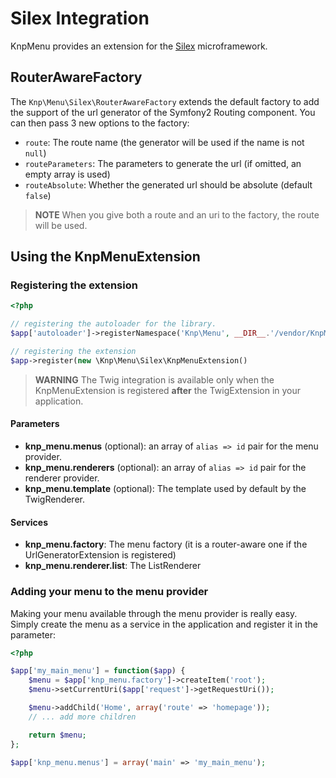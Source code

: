 Silex Integration
=================

KnpMenu provides an extension for the [Silex](http://silex-project.org/)
microframework.

RouterAwareFactory
------------------

The `Knp\Menu\Silex\RouterAwareFactory` extends the default factory to add
the support of the url generator of the Symfony2 Routing component. You can
then pass 3 new options to the factory:

* `route`: The route name (the generator will be used if the name is not `null`)
* `routeParameters`: The parameters to generate the url (if omitted, an empty array is used)
* `routeAbsolute`: Whether the generated url should be absolute (default `false`)

>**NOTE**
>When you give both a route and an uri to the factory, the route will be used.

Using the KnpMenuExtension
--------------------------

### Registering the extension

```php
<?php

// registering the autoloader for the library.
$app['autoloader']->registerNamespace('Knp\Menu', __DIR__.'/vendor/KnpMenu/src');

// registering the extension
$app->register(new \Knp\Menu\Silex\KnpMenuExtension()
```

>**WARNING**
>The Twig integration is available only when the KnpMenuExtension is registered
>**after** the TwigExtension in your application.

#### Parameters

* **knp_menu.menus** (optional): an array of ``alias => id`` pair for the
  menu provider.
* **knp_menu.renderers** (optional): an array of ``alias => id`` pair for
  the renderer provider.
* **knp_menu.template** (optional): The template used by default by the TwigRenderer.

#### Services

* **knp_menu.factory**: The menu factory (it is a router-aware one if the
  UrlGeneratorExtension is registered)
* **knp_menu.renderer.list**: The ListRenderer

### Adding your menu to the menu provider

Making your menu available through the menu provider is really easy. Simply
create the menu as a service in the application and register it in the parameter:

```php
<?php

$app['my_main_menu'] = function($app) {
    $menu = $app['knp_menu.factory']->createItem('root');
    $menu->setCurrentUri($app['request']->getRequestUri());

    $menu->addChild('Home', array('route' => 'homepage'));
    // ... add more children

    return $menu;
};

$app['knp_menu.menus'] = array('main' => 'my_main_menu');
```


